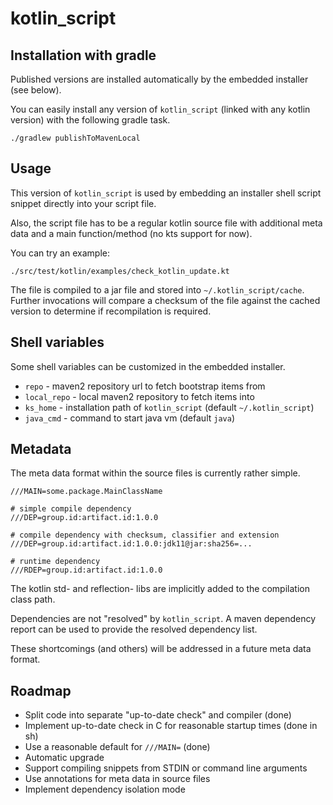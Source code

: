 # kotlin_script


## Installation with gradle

Published versions are installed automatically by the embedded installer
 (see below).
 
You can easily install any version of `kotlin_script` (linked with any 
 kotlin version) with the following gradle task.
 
```
./gradlew publishToMavenLocal
```


## Usage

This version of `kotlin_script` is used by embedding
 an installer shell script snippet directly into your script file. 

Also, the script file has to be a regular kotlin source file with
additional meta data and a main function/method (no kts support for now).

You can try an example:

```
./src/test/kotlin/examples/check_kotlin_update.kt
```

The file is compiled to a jar file and stored into `~/.kotlin_script/cache`. 
Further invocations will compare a checksum of the file against the cached 
version to determine if recompilation is required.


## Shell variables

Some shell variables can be customized in the embedded installer.

* `repo` - maven2 repository url to fetch bootstrap items from
* `local_repo` - local maven2 repository to fetch items into
* `ks_home` - installation path of `kotlin_script` (default `~/.kotlin_script`)
* `java_cmd` - command to start java vm (default `java`)


## Metadata

The meta data format within the source files is currently rather simple. 

```
///MAIN=some.package.MainClassName

# simple compile dependency
///DEP=group.id:artifact.id:1.0.0

# compile dependency with checksum, classifier and extension
///DEP=group.id:artifact.id:1.0.0:jdk11@jar:sha256=...

# runtime dependency
///RDEP=group.id:artifact.id:1.0.0
```

The kotlin std- and reflection- libs are implicitly added to the compilation
class path.

Dependencies are not "resolved" by `kotlin_script`. A maven dependency report 
can be used to provide the resolved dependency list.

These shortcomings (and others) will be addressed in a future meta data
format. 


## Roadmap

* Split code into separate "up-to-date check" and compiler (done)
* Implement up-to-date check in C for reasonable startup times (done in sh)
* Use a reasonable default for `///MAIN=` (done)
* Automatic upgrade
* Support compiling snippets from STDIN or command line arguments
* Use annotations for meta data in source files
* Implement dependency isolation mode
